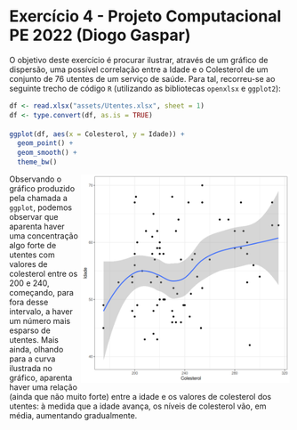 # Exercício 4 - Projeto Computacional PE 2022 (Diogo Gaspar)

O objetivo deste exercício é procurar ilustrar, através de um gráfico de dispersão, uma possível correlação entre a Idade e o Colesterol de um conjunto de 76 utentes de um serviço de saúde. Para tal, recorreu-se ao seguinte trecho de código `R` (utilizando as bibliotecas `openxlsx` e `ggplot2`):

```r
df <- read.xlsx("assets/Utentes.xlsx", sheet = 1)
df <- type.convert(df, as.is = TRUE)

ggplot(df, aes(x = Colesterol, y = Idade)) +
  geom_point() +
  geom_smooth() +
  theme_bw()
```

<img src="../imgs/exercise-4.png" alt="Gráfico Resultante" width="375" align = "right">

Observando o gráfico produzido pela chamada a `ggplot`, podemos observar que aparenta haver uma concentração algo forte de utentes com valores de colesterol entre os 200 e 240, começando, para fora desse intervalo, a haver um número mais esparso de utentes. Mais ainda, olhando para a curva ilustrada no gráfico, aparenta haver uma relação (ainda que não muito forte) entre a idade e os valores de colesterol dos utentes: à medida que a idade avança, os níveis de colesterol vão, em média, aumentando gradualmente.
